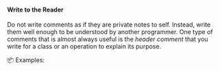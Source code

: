 <link rel="stylesheet" href="{{baseUrl}}/css/textbook.css">

<div class="website-content">

<div id="title">

#### Write to the Reader

</div>

<div id="body">

Do not write comments as if they are private notes to self. Instead, write them well enough to be understood by another programmer. One type of comments that is almost always useful is the _header comment_ that you write for a class or an operation to explain its purpose.

<tip-box> 

:package: Examples:

<tabs> 
  <tab header="Java">

<include src="example-java.md" />

  </tab>
  <tab header="Python">

<include src="example-python.md" />

</tab>
</tabs>

</tip-box>

[Bad]: {{baseUrl}}/images/Bad.png "Bad"
[Good]: {{baseUrl}}/images/Good.png "Good"

</div>

</div>
